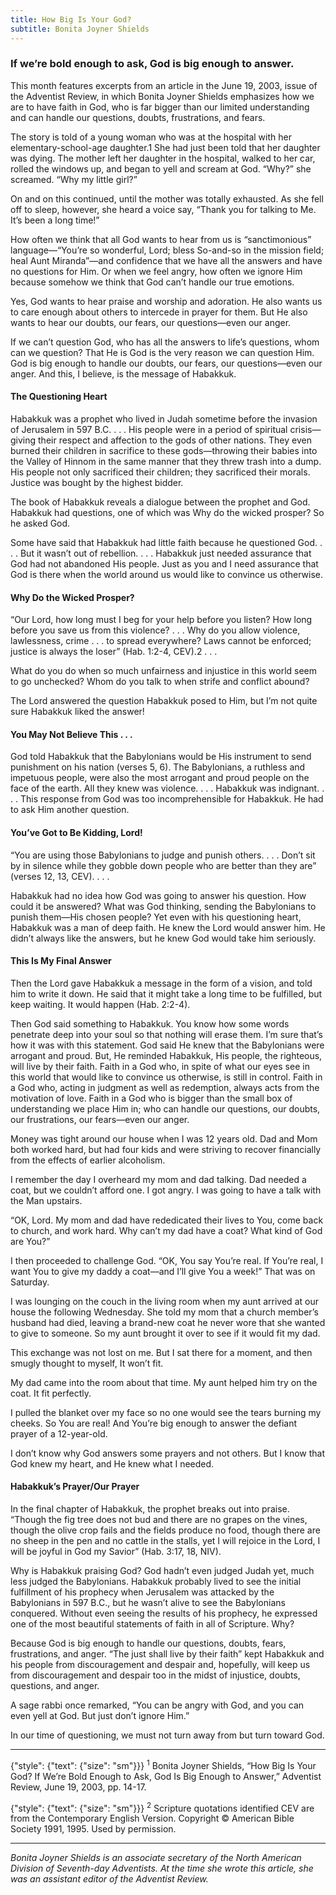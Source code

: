 ```yaml
---
title: How Big Is Your God?
subtitle: Bonita Joyner Shields
---
```


### If we’re bold enough to ask, God is big enough to answer.

This month features excerpts from an article in the June 19, 2003, issue of the Adventist Review, in which Bonita Joyner Shields emphasizes how we are to have faith in God, who is far bigger than our limited understanding and can handle our questions, doubts, frustrations, and fears.

The story is told of a young woman who was at the hospital with her elementary-school-age daughter.1 She had just been told that her daughter was dying. The mother left her daughter in the hospital, walked to her car, rolled the windows up, and began to yell and scream at God. “Why?” she screamed. “Why my little girl?”

On and on this continued, until the mother was totally exhausted. As she fell off to sleep, however, she heard a voice say, “Thank you for talking to Me. It’s been a long time!”

How often we think that all God wants to hear from us is “sanctimonious” language—“You’re so wonderful, Lord; bless So-and-so in the mission field; heal Aunt Miranda”—and confidence that we have all the answers and have no questions for Him. Or when we feel angry, how often we ignore Him because somehow we think that God can’t handle our true emotions.

Yes, God wants to hear praise and worship and adoration. He also wants us to care enough about others to intercede in prayer for them. But He also wants to hear our doubts, our fears, our questions—even our anger.

If we can’t question God, who has all the answers to life’s questions, whom can we question? That He is God is the very reason we can question Him. God is big enough to handle our doubts, our fears, our questions—even our anger. And this, I believe, is the message of Habakkuk.

#### The Questioning Heart

Habakkuk was a prophet who lived in Judah sometime before the invasion of Jerusalem in 597 B.C. . . . His people were in a period of spiritual crisis—giving their respect and affection to the gods of other nations. They even burned their children in sacrifice to these gods—throwing their babies into the Valley of Hinnom in the same manner that they threw trash into a dump. His people not only sacrificed their children; they sacrificed their morals. Justice was bought by the highest bidder.

The book of Habakkuk reveals a dialogue between the prophet and God. Habakkuk had questions, one of which was Why do the wicked prosper? So he asked God.

Some have said that Habakkuk had little faith because he questioned God. . . . But it wasn’t out of rebellion. . . . Habakkuk just needed assurance that God had not abandoned His people. Just as you and I need assurance that God is there when the world around us would like to convince us otherwise.

#### Why Do the Wicked Prosper?

“Our Lord, how long must I beg for your help before you listen? How long before you save us from this violence? . . . Why do you allow violence, lawlessness, crime . . . to spread everywhere? Laws cannot be enforced; justice is always the loser” (Hab. 1:2-4, CEV).2 . . .

What do you do when so much unfairness and injustice in this world seem to go unchecked? Whom do you talk to when strife and conflict abound?

The Lord answered the question Habakkuk posed to Him, but I’m not quite sure Habakkuk liked the answer!

#### You May Not Believe This . . .

God told Habakkuk that the Babylonians would be His instrument to send punishment on his nation (verses 5, 6). The Babylonians, a ruthless and impetuous people, were also the most arrogant and proud people on the face of the earth. All they knew was violence. . . . Habakkuk was indignant. . . . This response from God was too incomprehensible for Habakkuk. He had to ask Him another question.

#### You’ve Got to Be Kidding, Lord!

“You are using those Babylonians to judge and punish others. . . . Don’t sit by in silence while they gobble down people who are better than they are” (verses 12, 13, CEV). . . .

Habakkuk had no idea how God was going to answer his question. How could it be answered? What was God thinking, sending the Babylonians to punish them—His chosen people? Yet even with his questioning heart, Habakkuk was a man of deep faith. He knew the Lord would answer him. He didn’t always like the answers, but he knew God would take him seriously.

#### This Is My Final Answer

Then the Lord gave Habakkuk a message in the form of a vision, and told him to write it down. He said that it might take a long time to be fulfilled, but keep waiting. It would happen (Hab. 2:2-4).

Then God said something to Habakkuk. You know how some words penetrate deep into your soul so that nothing will erase them. I’m sure that’s how it was with this statement. God said He knew that the Babylonians were arrogant and proud. But, He reminded Habakkuk, His people, the righteous, will live by their faith. Faith in a God who, in spite of what our eyes see in this world that would like to convince us otherwise, is still in control. Faith in a God who, acting in judgment as well as redemption, always acts from the motivation of love. Faith in a God who is bigger than the small box of understanding we place Him in; who can handle our questions, our doubts, our frustrations, our fears—even our anger.

Money was tight around our house when I was 12 years old. Dad and Mom both worked hard, but had four kids and were striving to recover financially from the effects of earlier alcoholism.

I remember the day I overheard my mom and dad talking. Dad needed a coat, but we couldn’t afford one. I got angry. I was going to have a talk with the Man upstairs.

“OK, Lord. My mom and dad have rededicated their lives to You, come back to church, and work hard. Why can’t my dad have a coat? What kind of God are You?”

I then proceeded to challenge God. “OK, You say You’re real. If You’re real, I want You to give my daddy a coat—and I’ll give You a week!” That was on Saturday.

I was lounging on the couch in the living room when my aunt arrived at our house the following Wednesday. She told my mom that a church member’s husband had died, leaving a brand-new coat he never wore that she wanted to give to someone. So my aunt brought it over to see if it would fit my dad.

This exchange was not lost on me. But I sat there for a moment, and then smugly thought to myself, It won’t fit.

My dad came into the room about that time. My aunt helped him try on the coat. It fit perfectly.

I pulled the blanket over my face so no one would see the tears burning my cheeks. So You are real! And You’re big enough to answer the defiant prayer of a 12-year-old.

I don’t know why God answers some prayers and not others. But I know that God knew my heart, and He knew what I needed.

#### Habakkuk’s Prayer/Our Prayer

In the final chapter of Habakkuk, the prophet breaks out into praise. “Though the fig tree does not bud and there are no grapes on the vines, though the olive crop fails and the fields produce no food, though there are no sheep in the pen and no cattle in the stalls, yet I will rejoice in the Lord, I will be joyful in God my Savior” (Hab. 3:17, 18, NIV).

Why is Habakkuk praising God? God hadn’t even judged Judah yet, much less judged the Babylonians. Habakkuk probably lived to see the initial fulfillment of his prophecy when Jerusalem was attacked by the Babylonians in 597 B.C., but he wasn’t alive to see the Babylonians conquered. Without even seeing the results of his prophecy, he expressed one of the most beautiful statements of faith in all of Scripture. Why?

Because God is big enough to handle our questions, doubts, fears, frustrations, and anger. “The just shall live by their faith” kept Habakkuk and his people from discouragement and despair and, hopefully, will keep us from discouragement and despair too in the midst of injustice, doubts, questions, and anger.

A sage rabbi once remarked, “You can be angry with God, and you can even yell at God. But just don’t ignore Him.”

In our time of questioning, we must not turn away from but turn toward God. 

---

{"style": {"text": {"size": "sm"}}}
<sup>1</sup> Bonita Joyner Shields, “How Big Is Your God? If We’re Bold Enough to Ask, God Is Big Enough to Answer,” Adventist Review, June 19, 2003, pp. 14-17.

{"style": {"text": {"size": "sm"}}}
<sup>2</sup> Scripture quotations identified CEV are from the Contemporary English Version. Copyright © American Bible Society 1991, 1995. Used by permission.

---

_Bonita Joyner Shields is an associate secretary of the North American Division of Seventh-day Adventists. At the time she wrote this article, she was an assistant editor of the Adventist Review._